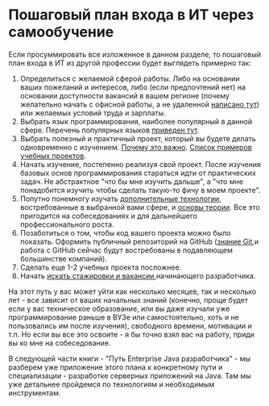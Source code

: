 # Пошаговый план входа в ИТ через самообучение

Если просуммировать все изложенное в данном разделе, то пошаговый план входа в ИТ из другой профессии будет выглядеть примерно так:

1. Определиться с желаемой сферой работы. Либо на основании ваших пожеланий и интересов, либо (если предпочтений нет) на основании доступности вакансий в вашем регионе (почему желательно начать с офисной работы, а не удаленной [написано тут](../tipichnye-voprosy-i-mify-pro-it/smogu-li-ya-srazu-rabotat-udalenno.md)) или желаемых условий труда и зарплаты.
2. Выбрать язык программирования, наиболее популярный в данной сфере. Перечень популярных языков [приведен тут](kakoi-yazyk-programmirovaniya-uchit-pervym.md).
3. Выбрать полезный и практичный проект, который вы будете делать одновременно с изучением. [Почему это важно](programmirovanie-eto-reshenie-prikladnykh-zadach.md). [Список примеров учебных проектов](../put-enterprise-java-razrabotchika/vybor-uchebnogo-proekta.md).
4. Начать изучение, постепенно реализуя свой проект. После изучения базовых основ программирования стараться идти от практических задач. Не абстрактное "что бы мне изучить дальше", а "что мне понадобится изучить чтобы сделать такую-то фичу в моем проекте".
5. Попутно понемногу изучать [дополнительные технологии](kakie-tekhnologii-krome-yazyka-stoit-izuchit.md), востребованные в выбранной вами сфере, и [основы теории](chto-uchit-iz-klassicheskoi-computer-science.md). Все это пригодится на собеседованиях и для дальнейшего профессионального роста.
6. Позаботиться о том, чтобы код вашего проекта можно было показать. Оформить публичный репозиторий на GitHub ([знание Git ](../put-enterprise-java-razrabotchika/osnovy-yazyka-i-instrumentov/sistemy-kontrolya-versii.md)и работа с GitHub сейчас будут востребованы в подавляющем большинстве компаний).
7. Сделать еще 1-2 учебных проекта посложнее.
8. Начать [искать стажировки и вакансии ](gde-iskat-stazhirovki-i-pervuyu-rabotu/)начинающего разработчика.

На этот путь у вас может уйти как несколько месяцев, так и несколько лет - все зависит от ваших начальных знаний (конечно, проще будет если у вас техническое образование, или вы даже изучали уже программирование раньше в ВУЗе или самостоятельно, хоть и не пользовались им после изучения), свободного времени, мотивации и т.п. Но если вы все это освоите - я бы точно взял вас на работу, приди вы ко мне на собеседование.

В следующей части книги - "Путь Enterprise Java разработчика" - мы разберем уже приложение этого плана к конкретному пути и специализации - разработке серверных приложений на Java. Там мы уже детальнее пройдемся по технологиям и необходимым инструментам.

